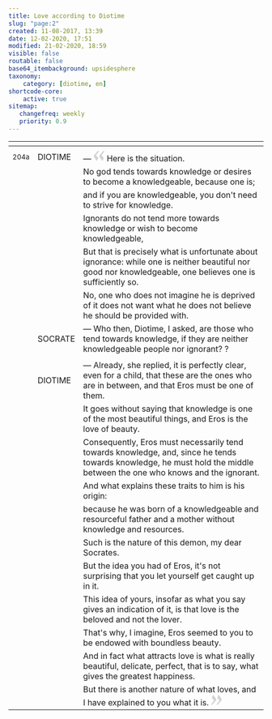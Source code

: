 ```yaml
---
title: Love according to Diotime
slug: "page:2"
created: 11-08-2017, 13:39
date: 12-02-2020, 17:51
modified: 21-02-2020, 18:59
visible: false
routable: false
base64_itembackground: upsidesphere
taxonomy:
    category: [diotime, en]
shortcode-core:
    active: true
sitemap:
   changefreq: weekly
   priority: 0.9
---
```


<div id="translation-text-rousi" markdown="1">

| <span hidden>hidden</span> | <span hidden>hidden</span> | <span hidden>hidden</span> |
| - | - | - |
|  | <span hidden>hidden</span> | <span hidden>hidden</span> |
| <sup>204a</sup> | DIOTIME |  — <span><svg xmlns="http://www.w3.org/2000/svg" width="22px" height="22px" viewBox="0 0 78 78" fill="lightgrey" opacity="1"><path d="M76.5 9.0009L57.0898 32.605c-.88226 1.10283-.88226 1.54397-.88226 1.76454 0 1.10286 1.76455 3.30857 2.8674 4.632l13.0167 14.99877L61.50123 74.9545 50.4727 59.51456c-2.87047-3.97028-10.80793-15.88413-10.80793-19.19267 0-1.76458.6617-2.4263 6.6171-9.7051C60.8395 12.74754 63.04522 10.98297 70.98575 3.0455L76.5 9.00092zm-38.16172 0L18.9281 32.605c-.88228 1.10283-.88228 1.54397-.88228 1.76454 0 1.10286 1.76457 3.30857 2.86742 4.632L33.92688 54.0003 23.3395 74.9545 12.30793 59.51456C9.44053 55.54428 1.5 43.63043 1.5 40.3219c0-1.76458.6617-2.4263 6.6171-9.7051C22.67475 12.74754 24.88043 10.98297 32.82097 3.0455l5.51732 5.9554z"/></svg></span> Here is the situation. |
|  |  | No god tends towards knowledge or desires to become a knowledgeable, because one is; |
|  |  | and if you are knowledgeable, you don't need to strive for knowledge. |
|  |  | Ignorants do not tend more towards knowledge or wish to become knowledgeable, |
|  |  | But that is precisely what is unfortunate about ignorance: while one is neither beautiful nor good nor knowledgeable, one believes one is sufficiently so. |
|  |  | No, one who does not imagine he is deprived of it does not want what he does not believe he should be provided with. |
|  | SOCRATE |  — Who then, Diotime, I asked, are those who tend towards knowledge, if they are neither knowledgeable people nor ignorant? ? |
|  |  |  |
|  | DIOTIME |  — Already, she replied, it is perfectly clear, even for a child, that these are the ones who are in between, and that Eros must be one of them. |
|  |  | It goes without saying that knowledge is one of the most beautiful things, and Eros is the love of beauty. |
|  |  | Consequently, Eros must necessarily tend towards knowledge, and, since he tends towards knowledge, he must hold the middle between the one who knows and the ignorant. |
|  |  | And what explains these traits to him is his origin: |
|  |  | because he was born of a knowledgeable and resourceful father and a mother without knowledge and resources. |
|  |  | Such is the nature of this demon, my dear Socrates. |
|  |  | But the idea you had of Eros, it's not surprising that you let yourself get caught up in it. |
|  |  | This idea of yours, insofar as what you say gives an indication of it, is that love is the beloved and not the lover. |
|  |  | That's why, I imagine, Eros seemed to you to be endowed with boundless beauty. |
|  |  | And in fact what attracts love is what is really beautiful, delicate, perfect, that is to say, what gives the greatest happiness. |
|  |  | But there is another nature of what loves, and I have explained to you what it is. <span><svg xmlns="http://www.w3.org/2000/svg" width="22px" height="22px" viewBox="0 0 78 78" fill="lightgrey" opacity="1"><path d="M1.5 68.9991L20.9102 45.395c.88226-1.10283.88226-1.54397.88226-1.76454 0-1.10286-1.76455-3.30857-2.8674-4.632L5.90836 23.9997 16.49877 3.0455 27.5273 18.48544c2.87047 3.97028 10.80793 15.88413 10.80793 19.19267 0 1.76458-.6617 2.4263-6.6171 9.7051C17.1605 65.25246 14.95478 67.01703 7.01425 74.9545L1.5 68.99908zm38.16172 0L59.0719 45.395c.88228-1.10283.88228-1.54397.88228-1.76454 0-1.10286-1.76457-3.30857-2.86742-4.632L44.07312 23.9997 54.6605 3.0455l11.03157 15.43992C68.55947 22.45572 76.5 34.36957 76.5 37.6781c0 1.76458-.6617 2.4263-6.6171 9.7051C55.32526 65.25246 53.11957 67.01703 45.17904 74.9545l-5.51732-5.9554z"/></svg></span> |

</div>

<br>